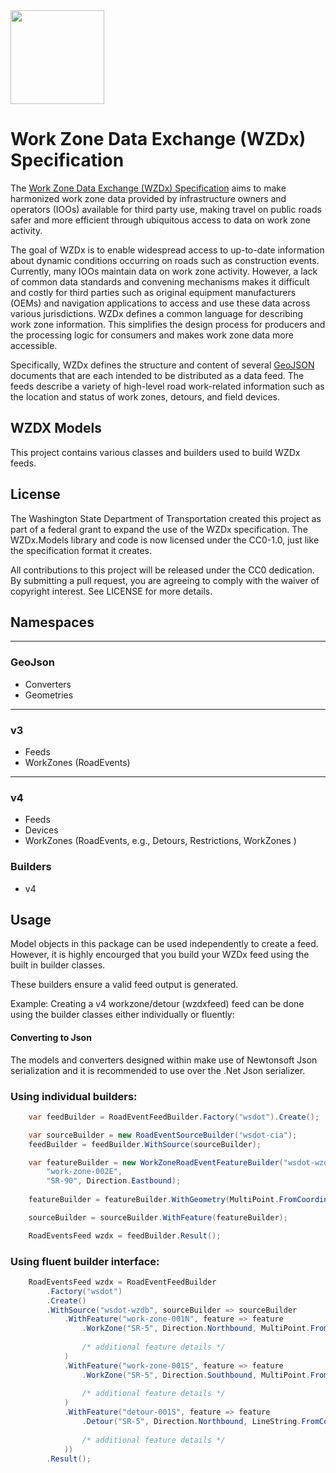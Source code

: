 ﻿<img src="https://github.com/usdot-jpo-ode/wzdx/blob/main/images/wzdx_logo_blue_orange_x.png" height="150"/>

# Work Zone Data Exchange (WZDx) Specification
The [Work Zone Data Exchange (WZDx) Specification](https://github.com/usdot-jpo-ode/wzdx) aims to make harmonized work zone data provided by infrastructure owners and operators (IOOs) available for third party use, making travel on public roads safer and more efficient through ubiquitous access to data on work zone activity.

The goal of WZDx is to enable widespread access to up-to-date information about dynamic conditions occurring on roads such as construction events. Currently, many IOOs maintain data on work zone activity. However, a lack of common data standards and convening mechanisms makes it difficult and costly for third parties such as original equipment manufacturers (OEMs) and navigation applications to access and use these data across various jurisdictions. WZDx defines a common language for describing work zone information. This simplifies the design process for producers and the processing logic for consumers and makes work zone data more accessible.

Specifically, WZDx defines the structure and content of several [GeoJSON](https://datatracker.ietf.org/doc/html/rfc7946) documents that are each intended to be distributed as a data feed. The feeds describe a variety of high-level road work-related information such as the location and status of work zones, detours, and field devices.

## WZDX Models
This project contains various classes and builders used to build WZDx feeds. 

## License
The Washington State Department of Transportation created this project as part of a federal grant to expand the use of the WZDx specification. The WZDx.Models library and code is now licensed under the CC0-1.0, just like the specification format it creates.

All contributions to this project will be released under the CC0 dedication. By submitting a pull request, you are agreeing to comply with the waiver of copyright interest. See LICENSE for more details.

## Namespaces
---
### GeoJson
* Converters
* Geometries
---
### v3
* Feeds
* WorkZones (RoadEvents)
---
### v4
* Feeds
* Devices
* WorkZones (RoadEvents, e.g., Detours, Restrictions, WorkZones )

### Builders
* v4

## Usage 
Model objects in this package can be used independently to create a feed. However, it is highly encourged that you build your WZDx feed using the built in builder classes.

These builders ensure a valid feed output is generated.

Example: Creating a v4 workzone/detour (wzdxfeed) feed can be done using the builder classes either individually or fluently:

#### Converting to Json
The models and converters designed within make use of Newtonsoft Json serialization and it is recommended to use over the .Net Json serializer.

### Using individual builders:
``` cs
	var feedBuilder = RoadEventFeedBuilder.Factory("wsdot").Create();

	var sourceBuilder = new RoadEventSourceBuilder("wsdot-cia");
	feedBuilder = feedBuilder.WithSource(sourceBuilder);

	var featureBuilder = new WorkZoneRoadEventFeatureBuilder("wsdot-wzdb", 
        "work-zone-002E", 
        "SR-90", Direction.Eastbound);
    
    featureBuilder = featureBuilder.WithGeometry(MultiPoint.FromCoordinates(new[] { Position.From(0, 0), Position.From(10, 10) }));

	sourceBuilder = sourceBuilder.WithFeature(featureBuilder);

	RoadEventsFeed wzdx = feedBuilder.Result();
```

### Using fluent builder interface:
``` cs
    RoadEventsFeed wzdx = RoadEventFeedBuilder
        .Factory("wsdot")
        .Create()
        .WithSource("wsdot-wzdb", sourceBuilder => sourceBuilder
            .WithFeature("work-zone-001N", feature => feature
                .WorkZone("SR-5", Direction.Northbound, MultiPoint.FromCoordinates(new[] { Position.From(0, 0), Position.From(10, 10) }))
                
                /* additional feature details */
            )
            .WithFeature("work-zone-001S", feature => feature
                .WorkZone("SR-5", Direction.Southbound, MultiPoint.FromCoordinates(new[] { Position.From(0, 0), Position.From(10, 10) }))
                
                /* additional feature details */
            )
            .WithFeature("detour-001S", feature => feature
                .Detour("SR-5", Direction.Northbound, LineString.FromCoordinates(new[] { Position.From(0, 0), Position.From(10, 10) }))
                
                /* additional feature details */
            ))
        .Result();
```
